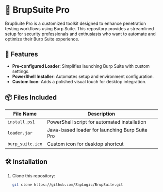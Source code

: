 # 🔐 BrupSuite Pro

BrupSuite Pro is a customized toolkit designed to enhance penetration testing workflows using Burp Suite. This repository provides a streamlined setup for security professionals and enthusiasts who want to automate and optimize their Burp Suite experience.

## 🚀 Features

- **Pre-configured Loader**: Simplifies launching Burp Suite with custom settings.
- **PowerShell Installer**: Automates setup and environment configuration.
- **Custom Icon**: Adds a polished visual touch for desktop integration.

## 📦 Files Included

| File Name        | Description                                      |
|------------------|--------------------------------------------------|
| `install.ps1`    | PowerShell script for automated installation     |
| `loader.jar`     | Java-based loader for launching Burp Suite Pro   |
| `burp_suite.ico` | Custom icon for desktop shortcut                 |

## 🛠️ Installation

1. Clone this repository:
   ```bash
   git clone https://github.com/ZapLogic/BrupSuite.git
